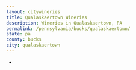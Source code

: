 ```yaml
---
layout: citywineries
title: Qualaskaertown Wineries
description: Wineries in Qualaskaertown, PA
permalink: /pennsylvania/bucks/qualaskaertown/
state: pa
county: bucks
city: qualaskaertown
---
```

-
